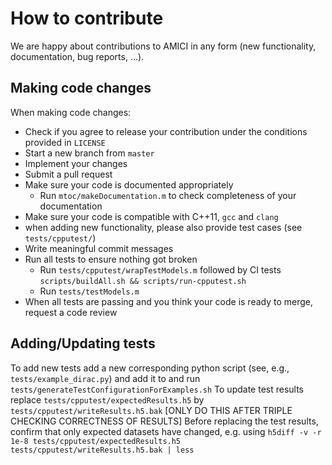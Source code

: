 # How to contribute

We are happy about contributions to AMICI in any form (new functionality, documentation, bug reports, ...).

## Making code changes

When making code changes:

* Check if you agree to release your contribution under the conditions provided in `LICENSE`
* Start a new branch from `master`
* Implement your changes
* Submit a pull request
* Make sure your code is documented appropriately
  * Run `mtoc/makeDocumentation.m` to check completeness of your documentation
* Make sure your code is compatible with C++11, `gcc` and `clang`
* when adding new functionality, please also provide test cases (see `tests/cpputest/`)
* Write meaningful commit messages
* Run all tests to ensure nothing got broken
  * Run `tests/cpputest/wrapTestModels.m` followed by CI tests `scripts/buildAll.sh && scripts/run-cpputest.sh`
  * Run `tests/testModels.m`
* When all tests are passing and you think your code is ready to merge, request a code review

## Adding/Updating tests

To add new tests add a new corresponding python script (see, e.g.,  `tests/example_dirac.py`) and add it to and run `tests/generateTestConfigurationForExamples.sh`
To update test results replace  `tests/cpputest/expectedResults.h5` by `tests/cpputest/writeResults.h5.bak` [ONLY DO THIS AFTER TRIPLE CHECKING CORRECTNESS OF RESULTS]
Before replacing the test results, confirm that only expected datasets have changed, e.g. using 
`h5diff -v -r 1e-8 tests/cpputest/expectedResults.h5 tests/cpputest/writeResults.h5.bak | less`

